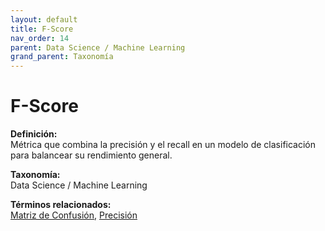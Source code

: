 ```yaml
---
layout: default
title: F-Score
nav_order: 14
parent: Data Science / Machine Learning
grand_parent: Taxonomía
---
```


# F-Score

**Definición:**  
Métrica que combina la precisión y el recall en un modelo de clasificación para balancear su rendimiento general.

**Taxonomía:**  
Data Science / Machine Learning

**Términos relacionados:**  
[Matriz de Confusión](https://maleniski.github.io/diccionario-angl-tec-mx/docs/taxonomia/matriz-de-confusin/matriz-de-confusin.html), [Precisión](https://maleniski.github.io/diccionario-angl-tec-mx/docs/taxonomia/precisin/precisin.html)
